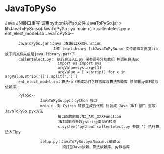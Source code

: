 # JavaToPySo
Java JNI接口重写 调用python执行so文件
JavaToPySo.jar > libJavaToPySo.so(JavaToPySo.pyx main.c) > callentelect.py > ent_elect_model.so
JavaToPySo--

          JavaToPySo.jar：Java JNI接口XXXFunction
                          JNI loadLibrary libJavaToPySo.so 文件前缀需要加lib 放于同文件夹或是java.library.path下
          callentelect.py： 执行算法入口py 带参逗号分割数组 并调用算法so
                            import os import sys 
                            argValue=sys.argv[1]
                            argValue = [ x.strip() for x in argValue.strip('[]').split(',') ]
          ent_elect_model.so：算法so（未成功打包静态库与算法依赖库 须部署py3环境与依赖库）

          PyToSo--
                    JavaToPySo.pyx：cython 接口
                    main.c：对 Cython 转换生成的代码 封装成 Java JNI 接口 重写JavaToPySo.pyx方法
                            接口函数前缀JNI_API_XXXFunction
                            JNI层面的参数jstring类型的转换
                            s.system("python3 callentelect.py 参数 ") 执行算法入口py

                    setup.py：JavaToPySo.pyx与main.c编译so 
                              须打包Java依赖、算法依赖库、py静态库
